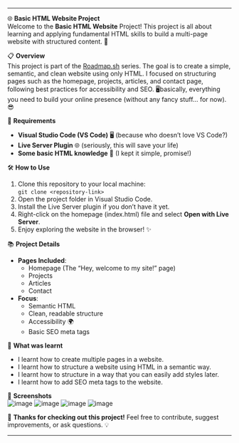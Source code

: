 

---

🌐 **Basic HTML Website Project**  
Welcome to the **Basic HTML Website** Project! This project is all about learning and applying fundamental HTML skills to build a multi-page website with structured content. 🚀

📋 **Overview**  
This project is part of the [Roadmap.sh](https://roadmap.sh/projects/basic-html-website) series. The goal is to create a simple, semantic, and clean website using only HTML. I focused on structuring pages such as the homepage, projects, articles, and contact page, following best practices for accessibility and SEO. 🖥️basically, everything you need to build your online presence (without any fancy stuff... for now). 😎

🔧 **Requirements**  
- **Visual Studio Code (VS Code)** 🖥️ (because who doesn’t love VS Code?)
- **Live Server Plugin** 🌐 (seriously, this will save your life)
- **Some basic HTML knowledge** 🧠 (I kept it simple, promise!)

🛠️ **How to Use**  
1. Clone this repository to your local machine:  
   `git clone <repository-link>`  
2. Open the project folder in Visual Studio Code.  
3. Install the Live Server plugin if you don’t have it yet.  
4. Right-click on the homepage (index.html) file and select **Open with Live Server**.  
5. Enjoy exploring the website in the browser! ✨  

📚 **Project Details**  
- **Pages Included**:  
  - Homepage  (The “Hey, welcome to my site!” page)
  - Projects  
  - Articles  
  - Contact  
- **Focus**:  
  - Semantic HTML  
  - Clean, readable structure  
  - Accessibility 🌍  
  - Basic SEO meta tags

🎯 **What was learnt**  
- I learnt how to create multiple pages in a website.  
-  I learnt how to structure a website using HTML in a semantic way.  
- I learnt how to structure in a way that you can easily add styles later.  
- I learnt how to add SEO meta tags to the website.

🌈 **Screenshots**  
![image](https://github.com/user-attachments/assets/3b544fb5-d66f-44b7-84a5-5975b09fa563)
![image](https://github.com/user-attachments/assets/08a11ae1-e34a-4ba8-a4db-8d69065fffd7)
![image](https://github.com/user-attachments/assets/dfb2b815-39db-4050-b2d6-aac3b2ca5a01)
![image](https://github.com/user-attachments/assets/4d6a0d8c-38bd-4fca-aeb2-3b74024ef1d2)





🎉 **Thanks for checking out this project!** Feel free to contribute, suggest improvements, or ask questions. 💡

---
